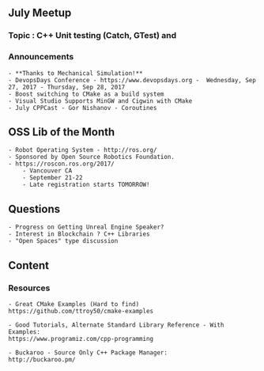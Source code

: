 ## July Meetup
### Topic : C++ Unit testing (Catch, GTest) and 
### Announcements 
	- **Thanks to Mechanical Simulation!**
	- DevopsDays Conference - https://www.devopsdays.org - 	Wednesday, Sep 27, 2017 - Thursday, Sep 28, 2017
	- Boost switching to CMake as a build system
	- Visual Studio Supports MinGW and Cigwin with CMake
	- July CPPCast - Gor Nishanov - Coroutines

## OSS Lib of the Month
	- Robot Operating System - http://ros.org/
	- Sponsored by Open Source Robotics Foundation.
	- https://roscon.ros.org/2017/
		- Vancouver CA
		- September 21-22
		- Late registration starts TOMORROW!

## Questions
	- Progress on Getting Unreal Engine Speaker?
	- Interest in Blockchain ? C++ Libraries
	- "Open Spaces" type discussion
	
## Content
### Resources
	- Great CMake Examples (Hard to find)
	https://github.com/ttroy50/cmake-examples
	
	- Good Tutorials, Alternate Standard Library Reference - With Examples: 
	https://www.programiz.com/cpp-programming
	
	- Buckaroo - Source Only C++ Package Manager:
	http://buckaroo.pm/
		
